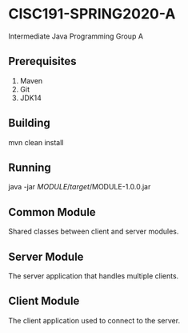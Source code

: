 # CISC191-SPRING2020-A
Intermediate Java Programming Group A
## Prerequisites
1. Maven
2. Git
3. JDK14
## Building
mvn clean install
## Running
java -jar $MODULE/target/$MODULE-1.0.0.jar
## Common Module
Shared classes between client and server modules.
## Server Module
The server application that handles multiple clients.
## Client Module
The client application used to connect to the server.